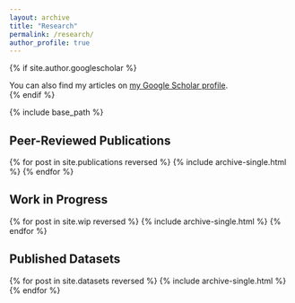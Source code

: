 ```yaml
---
layout: archive
title: "Research"
permalink: /research/
author_profile: true
---
```


{% if site.author.googlescholar %}
  <div class="wordwrap">You can also find my articles on <a href="{{site.author.googlescholar}}">my Google Scholar profile</a>.</div>
{% endif %}

{% include base_path %}

Peer-Reviewed Publications
---
{% for post in site.publications reversed %}
  {% include archive-single.html %}
{% endfor %}

Work in Progress
---
{% for post in site.wip reversed %} 
  {% include archive-single.html %} 
{% endfor %}

Published Datasets
---
{% for post in site.datasets reversed %}
  {% include archive-single.html %}
{% endfor %}
